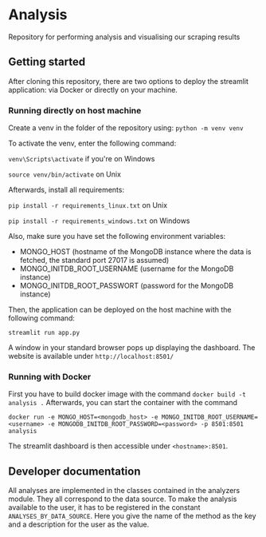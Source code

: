 # Analysis
Repository for performing analysis and visualising our scraping results

## Getting started
After cloning this repository, there are two options to deploy the streamlit application: via Docker or directly on your machine.

### Running directly on host machine
Create a venv in the folder of the repository using:
`python -m venv venv`

To activate the venv, enter the following command:

`venv\Scripts\activate` if you're on Windows

`source venv/bin/activate` on Unix

Afterwards, install all requirements:

`pip install -r requirements_linux.txt` on Unix 

`pip install -r requirements_windows.txt` on Windows

Also, make sure you have set the following environment variables:
* MONGO_HOST (hostname of the MongoDB instance where the data is fetched, the standard port 27017 is assumed)
* MONGO_INITDB_ROOT_USERNAME (username for the MongoDB instance)
* MONGO_INITDB_ROOT_PASSWORT (password for the MongoDB instance)

Then, the application can be deployed on the host machine with the following command:

`streamlit run app.py`

A window in your standard browser pops up displaying the dashboard. The website is available under `http://localhost:8501/`

### Running with Docker
First you have to build docker image with the command `docker build -t analysis .`
Afterwards, you can start the container with the command 

`docker run -e MONGO_HOST=<mongodb_host> -e MONGO_INITDB_ROOT_USERNAME=<username> -e MONGODB_INITDB_ROOT_PASSWORD=<password> -p 8501:8501 analysis`

The streamlit dashboard is then accessible under `<hostname>:8501`. 

## Developer documentation
All analyses are implemented in the classes contained in the analyzers module. They all correspond to the data source. To make the analysis available to the user, it has to be registered in the constant `ANALYSES_BY_DATA_SOURCE`. Here you give the name of the method as the key and a description for the user as the value.  